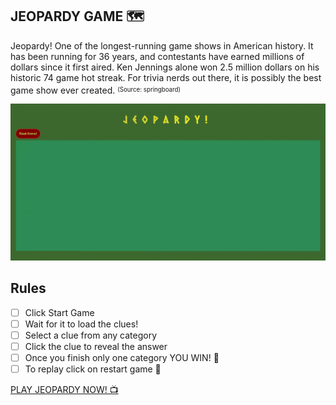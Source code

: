 ## JEOPARDY GAME 🗺️

Jeopardy! One of the longest-running game shows in American history. It has been running for 36 years, and contestants have earned millions of dollars since it first aired. Ken Jennings alone won 2.5 million dollars on his historic 74 game hot streak. For trivia nerds out there, it is possibly the best game show ever created. 
<sup><sub>(Source: springboard)</sub></sup>

![Jeopardy Demo](resources/Jeopardy.gif)

## Rules
- [ ] Click Start Game
- [ ] Wait for it to load the clues!
- [ ] Select a clue from any category
- [ ] Click the clue to reveal the answer
- [ ] Once you finish only one category YOU WIN! 🤑
- [ ] To replay click on restart game 🚀

[PLAY JEOPARDY NOW! 📺](https://adnfx2.github.io/jeopardy/)

